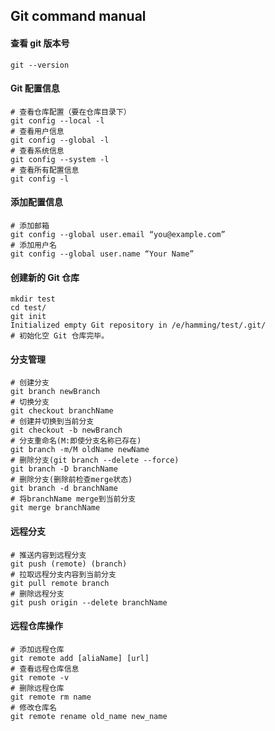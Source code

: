 ## Git command manual

#### 查看 git 版本号

```shell
git --version
```

#### Git 配置信息

```shell
# 查看仓库配置（要在仓库目录下）
git config --local -l
# 查看用户信息
git config --global -l
# 查看系统信息
git config --system -l 
# 查看所有配置信息
git config -l
```

#### 添加配置信息

```shell
# 添加邮箱
git config --global user.email “you@example.com”
# 添加用户名
git config --global user.name “Your Name”
```

#### 创建新的 Git 仓库

```shell
mkdir test
cd test/
git init
Initialized empty Git repository in /e/hamming/test/.git/
# 初始化空 Git 仓库完毕。
```

#### 分支管理

```shell
# 创建分支
git branch newBranch
# 切换分支
git checkout branchName
# 创建并切换到当前分支
git checkout -b newBranch
# 分支重命名(M:即使分支名称已存在)
git branch -m/M oldName newName
# 删除分支(git branch --delete --force)
git branch -D branchName
# 删除分支(删除前检查merge状态)
git branch -d branchName 
# 将branchName merge到当前分支
git merge branchName
```

#### 远程分支

```shell
# 推送内容到远程分支
git push (remote) (branch)
# 拉取远程分支内容到当前分支
git pull remote branch
# 删除远程分支
git push origin --delete branchName
```

#### 远程仓库操作

```shell
# 添加远程仓库
git remote add [aliaName] [url]
# 查看远程仓库信息
git remote -v
# 删除远程仓库
git remote rm name
# 修改仓库名
git remote rename old_name new_name  
```
